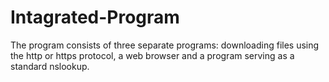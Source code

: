 # Intagrated-Program
The program consists of three separate programs: downloading files using the http or https protocol, a web browser and a program serving as a standard nslookup.
